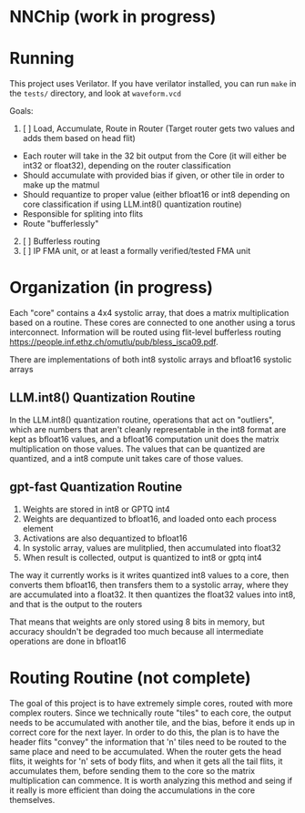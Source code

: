 # NNChip (work in progress)

# Running
This project uses Verilator. If you have verilator installed, you can run `make` in the `tests/` directory, and look at `waveform.vcd`

Goals:
1. [ ] Load, Accumulate, Route in Router (Target router gets two values and adds them based on head flit)
  - Each router will take in the 32 bit output from the Core (it will either be int32 or float32), depending on the router classification
  - Should accumulate with provided bias if given, or other tile in order to make up the matmul
  - Should requantize to proper value (either bfloat16 or int8 depending on core classification if using LLM.int8() quantization routine)
  - Responsible for spliting into flits
  - Route "bufferlessly"
2. [ ] Bufferless routing
3. [ ] IP FMA unit, or at least a formally verified/tested FMA unit



# Organization (in progress)

Each "core" contains a 4x4 systolic array, that does a matrix multiplication based on a routine. These cores are connected to one another using a torus interconnect. Information will be routed using flit-level bufferless routing <https://people.inf.ethz.ch/omutlu/pub/bless_isca09.pdf>. 

There are implementations of both int8 systolic arrays and bfloat16 systolic arrays

## LLM.int8() Quantization Routine
In the LLM.int8() quantization routine, operations that act on "outliers", which are numbers that aren't cleanly representable in the int8 format are kept as bfloat16 values, and a bfloat16 computation unit does the matrix multiplication on those values. The values that can be quantized are quantized, and a int8 compute unit takes care of those values.

## gpt-fast Quantization Routine

1. Weights are stored in int8 or GPTQ int4
2. Weights are dequantized to bfloat16, and loaded onto each process element
3. Activations are also dequantized to bfloat16
4. In systolic array, values are mulitplied, then accumulated into float32
5. When result is collected, output is quantized to int8 or gptq int4

The way it currently works is it writes quantized int8 values to a core, then converts them bfloat16, then transfers them to a systolic array, where they are accumulated into a float32. It then quantizes the float32 values into int8, and that is the output to the routers

That means that weights are only stored using 8 bits in memory, but accuracy shouldn't be degraded too much because all intermediate operations are done in bfloat16

# Routing Routine (not complete)

The goal of this project is to have extremely simple cores, routed with more complex routers.
Since we technically route "tiles" to each core, the output needs to be accumulated with another tile, and the bias, before it ends up in correct core for the next layer. In order to do this, the plan is to have the header flits "convey" the information that 'n' tiles need to be routed to the same place and need to be accumulated. When the router gets the head flits, it weights for 'n' sets of body flits, and when it gets all the tail flits, it accumulates them, before sending them to the core so the matrix multiplication can commence. It is worth analyzing this method and seing if it really is more efficient than doing the accumulations in the core themselves.

